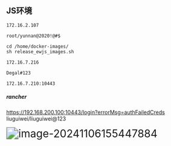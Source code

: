 ## JS环境

```
172.16.2.107

root/yunnan@2020!@#$

cd /home/docker-images/
sh release_ewjs_images.sh
```



```
172.16.7.216

Degal#123

172.16.7.210:10443
```



##### rancher

https://192.168.200.100:10443/login?errorMsg=authFailedCreds
liuguiwei/liuguiwei@123

<img src="C:\Users\shadow\AppData\Roaming\Typora\typora-user-images\image-20241106155447884.png" alt="image-20241106155447884" style="zoom:200%;" />